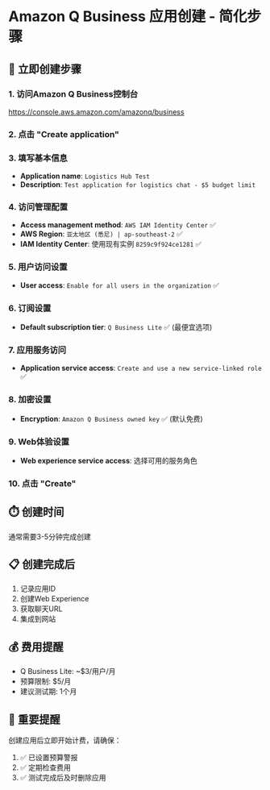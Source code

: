 # Amazon Q Business 应用创建 - 简化步骤

## 🚀 立即创建步骤

### 1. 访问Amazon Q Business控制台
https://console.aws.amazon.com/amazonq/business

### 2. 点击 "Create application"

### 3. 填写基本信息
- **Application name**: `Logistics Hub Test`
- **Description**: `Test application for logistics chat - $5 budget limit`

### 4. 访问管理配置
- **Access management method**: `AWS IAM Identity Center` ✅
- **AWS Region**: `亚太地区 (悉尼) | ap-southeast-2` ✅
- **IAM Identity Center**: 使用现有实例 `8259c9f924ce1281` ✅

### 5. 用户访问设置
- **User access**: `Enable for all users in the organization` ✅

### 6. 订阅设置
- **Default subscription tier**: `Q Business Lite` ✅ (最便宜选项)

### 7. 应用服务访问
- **Application service access**: `Create and use a new service-linked role` ✅

### 8. 加密设置
- **Encryption**: `Amazon Q Business owned key` ✅ (默认免费)

### 9. Web体验设置
- **Web experience service access**: 选择可用的服务角色

### 10. 点击 "Create"

## ⏱️ 创建时间
通常需要3-5分钟完成创建

## 📋 创建完成后
1. 记录应用ID
2. 创建Web Experience
3. 获取聊天URL
4. 集成到网站

## 💰 费用提醒
- Q Business Lite: ~$3/用户/月
- 预算限制: $5/月
- 建议测试期: 1个月

## 🚨 重要提醒
创建应用后立即开始计费，请确保：
1. ✅ 已设置预算警报
2. ✅ 定期检查费用
3. ✅ 测试完成后及时删除应用
